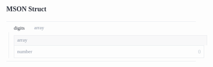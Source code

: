 <div>
    <div style="padding-bottom:10px;">
        <h1 style="font-family:Source Sans Pro;font-size:18px;color:#30343F;">MSON Struct</h1></div>
    <div style="width:100%;height:auto;display:flex;flex-direction:row;flex-wrap:no-wrap;justify-content:flex-start;align-items:stretch;position:relative;">
        <div style="height:auto;width:100%;display:flex;flex-direction:column;flex-wrap:no-wrap;justify-content:flex-start;align-items:flex-start;">
            <div style="width:100%;height:auto;display:flex;flex-direction:row;flex-wrap:no-wrap;justify-content:flex-start;align-items:stretch;position:relative;border-bottom:1px solid #E8EBEE;"></div>
            <div style="width:100%;height:auto;display:flex;flex-direction:row;flex-wrap:no-wrap;justify-content:flex-start;align-items:stretch;position:relative;">
                <div style="width:100%;height:auto;">
                    <div>
                        <div>
                            <div style="width:100%;height:auto;display:flex;flex-direction:row;flex-wrap:no-wrap;justify-content:flex-start;align-items:stretch;position:relative;border-bottom:1px solid #E8EBEE;padding-top:8px;padding-bottom:8px;">
                                <div style="height:auto;width:100%;display:flex;flex-direction:column;flex-wrap:no-wrap;justify-content:flex-start;align-items:flex-start;">
                                    <div style="width:100%;height:auto;display:flex;flex-direction:row;flex-wrap:no-wrap;justify-content:flex-start;align-items:stretch;position:relative;">
                                        <div style="height:auto;width:20px;display:flex;flex-direction:column;flex-wrap:no-wrap;justify-content:flex-start;align-items:flex-start;max-width:20px;min-width:20px;">
                                            <div style="width:100%;height:auto;">
                                                <div style="width:100%;height:20px;background-repeat:no-repeat;background-position:left center;background-image:url([object Object]);background-size:12px 7px;"></div>
                                            </div>
                                        </div>
                                        <div style="height:auto;width:auto;display:flex;flex-direction:column;flex-wrap:no-wrap;justify-content:flex-start;align-items:flex-start;min-width:auto;max-width:auto;">
                                            <div style="width:100%;height:auto;font-family:Source Code Pro;font-weight:500;font-size:13px;color:rgb(48, 52, 63);line-height:17px;user-select:none;cursor:pointer;">digits</div>
                                        </div>
                                        <div style="height:auto;width:25px;display:flex;flex-direction:column;flex-wrap:no-wrap;justify-content:flex-start;align-items:flex-start;max-width:25px;min-width:25px;">
                                            <div style="float:left;width:100%;height:auto;"><span style="float:left;width:10px;height:11px;background-image:url([object Object]);background-size:10px 11px;background-repeat:no-repeat;"></span></div>
                                        </div>
                                        <div style="height:auto;width:100%;display:flex;flex-direction:column;flex-wrap:no-wrap;justify-content:flex-start;align-items:flex-start;">
                                            <div style="width:100%;font-family:Source Code Pro;font-weight:regular;font-size:13px;color:#8A93A3;">array</div>
                                        </div>
                                    </div>
                                    <div style="width:100%;height:auto;padding-left:13px;border-left:1px solid #E8EBEE;margin-left:6px;padding-bottom:0px;">
                                        <div style="width:100%;height:auto;display:flex;flex-direction:row;flex-wrap:no-wrap;justify-content:flex-start;align-items:stretch;position:relative;margin-top:8px;">
                                            <div style="width:100%;height:auto;display:flex;flex-direction:row;flex-wrap:no-wrap;justify-content:flex-start;align-items:stretch;position:relative;">
                                                <div style="height:auto;width:100%;display:flex;flex-direction:column;flex-wrap:no-wrap;justify-content:flex-start;align-items:flex-start;">
                                                    <div style="width:100%;height:auto;display:flex;flex-direction:row;flex-wrap:no-wrap;justify-content:flex-start;align-items:stretch;position:relative;border:1px solid #E8EBEE;border-bottom:none;padding-bottom:6px;padding-left:8px;padding-top:4px;background-color:#F8F8F9;">
                                                        <div style="height:auto;width:100%;display:flex;flex-direction:column;flex-wrap:no-wrap;justify-content:center;align-items:flex-start;">
                                                            <div style="width:100%;font-family:Source Code Pro;font-weight:regular;font-size:13px;color:#8A93A3;">array</div>
                                                        </div>
                                                    </div>
                                                    <div style="width:100%;height:auto;border:1px solid #E8EBEE;">
                                                        <div style="width:100%;height:auto;display:flex;flex-direction:row;flex-wrap:no-wrap;justify-content:flex-start;align-items:stretch;position:relative;border-bottom:none;padding-top:8px;padding-bottom:8px;"><span style="position:absolute;top:8px;right:8px;font-family:Source Code Pro;font-size:14px;color:#C8CDD4;line-height:18px;">0</span>
                                                            <div style="height:auto;width:100%;display:flex;flex-direction:column;flex-wrap:no-wrap;justify-content:flex-start;align-items:flex-start;padding-left:8px;">
                                                                <div style="width:100%;height:auto;display:flex;flex-direction:row;flex-wrap:no-wrap;justify-content:flex-start;align-items:stretch;position:relative;">
                                                                    <div style="width:100%;font-family:Source Code Pro;font-weight:regular;font-size:13px;color:#8A93A3;">number</div>
                                                                </div>
                                                            </div>
                                                        </div>
                                                    </div>
                                                </div>
                                            </div>
                                        </div>
                                    </div>
                                    <div style="width:100%;height:auto;display:flex;flex-direction:row;flex-wrap:no-wrap;justify-content:flex-start;align-items:stretch;position:relative;"></div>
                                </div>
                            </div>
                        </div>
                    </div>
                </div>
            </div>
        </div>
    </div>
</div>